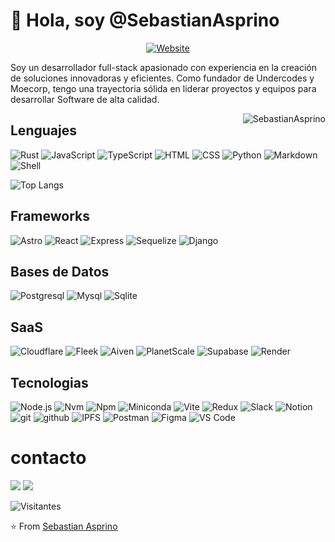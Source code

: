 # 👋 Hola, soy @SebastianAsprino
<p align="center">
<a href="https://asprino.tech"><img alt="Website" src="https://img.shields.io/badge/Website-asprino.tech-FB542B?style=flat-square&logo=brave"></a>
</p>
<div>
<p>Soy un desarrollador full-stack apasionado con experiencia en la creación de soluciones innovadoras y eficientes. Como fundador de Undercodes y Moecorp, tengo una trayectoria sólida en liderar proyectos y equipos para desarrollar Software de alta calidad.</p>
<img align="right" src="https://github-readme-stats.vercel.app/api?username=SebastianAsprino&show_icons=true&include_all_commits=true&count_private=true&hide_border=true&theme=codeSTACKr" alt="SebastianAsprino" />
</div>

## Lenguajes

![Rust](https://img.shields.io/badge/-Rust-000000?style=flat-square&logo=rust)
![JavaScript](https://img.shields.io/badge/-JavaScript-000000?style=flat-square&logo=javascript)
![TypeScript](https://img.shields.io/badge/-TypeScript-000000?style=flat-square&logo=typescript)
![HTML](https://img.shields.io/badge/-HTML-000000?style=flat-square&logo=html5)
![CSS](https://img.shields.io/badge/-CSS-000000?style=flat-square&logo=css3)
![Python](https://img.shields.io/badge/-Python-000000?style=flat-square&logo=python)
![Markdown](https://img.shields.io/badge/-Markdown-000000?style=flat-square&logo=markdown)
![Shell](https://img.shields.io/badge/-Shell-000000?style=flat-square&logo=powershell)

![Top Langs](https://github-readme-stats.vercel.app/api/top-langs/?username=SebastianAsprino&layout=compact&theme=codeSTACKr)

## Frameworks

![Astro](https://img.shields.io/badge/-Astro-000000?style=flat-square&logo=Astro)
![React](https://img.shields.io/badge/-React-000000?style=flat-square&logo=react)
![Express](https://img.shields.io/badge/-Express-000000?style=flat-square&logo=express)
![Sequelize](https://img.shields.io/badge/-Sequelize-000000?style=flat-square&logo=sequelize)
![Django](https://img.shields.io/badge/-Django-000000?style=flat-square&logo=Django)

## Bases de Datos

![Postgresql](https://img.shields.io/badge/-PostgreSQL-000000?style=flat-square&logo=postgresql)
![Mysql](https://img.shields.io/badge/-MySQL-000000?style=flat-square&logo=mysql)
![Sqlite](https://img.shields.io/badge/-Sqlite-000000?style=flat-square&logo=Sqlite)

## SaaS

![Cloudflare](https://img.shields.io/badge/-Cloudflare-000000?style=flat-square&logo=cloudflare)
![Fleek](https://img.shields.io/badge/-Fleek-000000?style=flat-square)
![Aiven](https://img.shields.io/badge/-Aiven-000000?style=flat-square)
![PlanetScale](https://img.shields.io/badge/-PlanetScale-000000?style=flat-square&logo=planetscale)
![Supabase](https://img.shields.io/badge/-Supabase-000000?style=flat-square&logo=supabase)
![Render](https://img.shields.io/badge/-Render-000000?style=flat-square&logo=render)

## Tecnologias

![Node.js](https://img.shields.io/badge/-Node.js-000000?style=flat-square&logo=nodedotjs)
![Nvm](https://img.shields.io/badge/-Nvm-000000?style=flat-square)
![Npm](https://img.shields.io/badge/-Npm-000000?style=flat-square&logo=npm)
![Miniconda](https://img.shields.io/badge/-Miniconda-000000?style=flat-square&logo=anaconda)
![Vite](https://img.shields.io/badge/-Vite-000000?style=flat-square&logo=vite)
![Redux](https://img.shields.io/badge/-Redux-000000?style=flat-square&logo=redux)
![Slack](https://img.shields.io/badge/-Slack-000000?style=flat-square&logo=slack)
![Notion](https://img.shields.io/badge/-Notion-000000?style=flat-square&logo=notion)
![git](https://img.shields.io/badge/-Git-000000?style=flat-square&logo=git)
![github](https://img.shields.io/badge/-Github-000000?style=flat-square&logo=github)
 ![IPFS](https://img.shields.io/badge/-Ipfs-000000?style=flat-square&logo=ipfs)
![Postman](https://img.shields.io/badge/-Postman-000000?style=flat-square&logo=postman)
![Figma](https://img.shields.io/badge/-Figma-000000?style=flat-square&logo=figma)
![VS Code](https://img.shields.io/badge/-VS_Code-000000?style=flat-square&logo=visualstudiocode)

# contacto

<p align="left">
<a href="mailto:contacto@asprino.dev"><img src="https://img.shields.io/badge/EMAIL-%236D4AFF.svg?&style=for-the-badge&logo=protonmail&logoColor=white"/></a>
<a href="https://www.linkedin.com/in/sebastian-alejandro-asprino-ortiz-432075249/"><img src="https://img.shields.io/badge/linkedin-%230077B5.svg?&style=for-the-badge&logo=linkedin&logoColor=white"/></a>
</p>

![Visitantes](https://komarev.com/ghpvc/?username=SebastianAsprino&color=dc143c&style=for-the-badge&label=VISITORS++++)

⭐️ From [Sebastian Asprino](https://github.com/SebastianAsprino)

<!---
SebastianAsprino/SebastianAsprino is a ✨ special ✨ repository because its `README.md` (this file) appears on your GitHub profile.
You can click the Preview link to take a look at your changes.
--->

<!-- estilo que no use, puede que lo use a futuro 
![Git](https://img.shields.io/badge/-Git-black?style=for-the-badge&logo=git) 
![Email](https://img.shields.io/badge/Email-asprinosebastian@proton.me-black?style=flat-square&logo=protonmail)
![Email](https://img.shields.io/badge/Email-blue?style=flat-square&logo=protonmail&color=black)
-->





<!-- [![committers.top badge](https://user-badge.committers.top/colombia/SebastianAsprino.svg)](https://user-badge.committers.top/colombia/SebastianAsprino) -->


<!-- 
![:name](https://count.getloli.com/get/@SAAO?theme=rule34) -->
